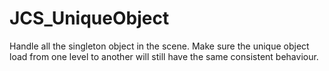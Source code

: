 <div id="content-header">
  <h1>JCS_UniqueObject</h1>
</div>

<p>
  Handle all the singleton object in the scene. Make sure the unique object load
  from one level to another will still have the same consistent behaviour.
</p>

